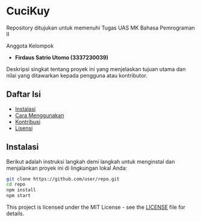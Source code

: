 # CuciKuy
Repository ditujukan untuk memenuhi Tugas UAS MK Bahasa Pemrograman II

Anggota Kelompok
- **Firdaus Satrio Utomo (3337230039)**

Deskripsi singkat tentang proyek ini yang menjelaskan tujuan utama dan nilai yang ditawarkan kepada pengguna atau kontributor.

## Daftar Isi
- [Instalasi](#instalasi)
- [Cara Menggunakan](#cara-menggunakan)
- [Kontribusi](#kontribusi)
- [Lisensi](#lisensi)

## Instalasi
Berikut adalah instruksi langkah demi langkah untuk menginstal dan menjalankan proyek ini di lingkungan lokal Anda:

```bash
git clone https://github.com/user/repo.git
cd repo
npm install
npm start
```



This project is licensed under the MIT License - see the [LICENSE](LICENSE) file for details.

